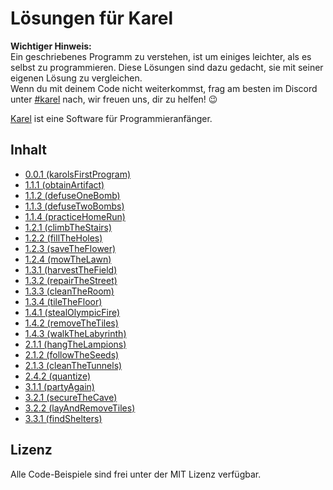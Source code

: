 # Lösungen für Karel

**Wichtiger Hinweis:**  
Ein geschriebenes Programm zu verstehen, ist um einiges leichter, als es selbst zu programmieren. Diese Lösungen sind dazu gedacht,
sie mit seiner eigenen Lösung zu vergleichen.  
Wenn du mit deinem Code nicht weiterkommst, frag am besten im Discord unter [#karel](https://discord.gg/steenfatt) nach, wir freuen uns, dir zu helfen! :wink:

[Karel](https://github.com/fredoverflow/karel) ist eine Software für Programmieranfänger.

## Inhalt
  - [0.0.1 (karolsFirstProgram)](https://github.com/lukasnehrke/karel-solutions/blob/main/0.0.1%20karolsFirstProgram)
  - [1.1.1 (obtainArtifact)](https://github.com/lukasnehrke/karel-solutions/blob/main/1.1.1%20obtainArtifact)
  - [1.1.2 (defuseOneBomb)](https://github.com/lukasnehrke/karel-solutions/blob/main/1.1.2%20defuseOneBomb)
  - [1.1.3 (defuseTwoBombs)](https://github.com/lukasnehrke/karel-solutions/blob/main/1.1.3%20defuseTwoBombs)
  - [1.1.4 (practiceHomeRun)](https://github.com/lukasnehrke/karel-solutions/blob/main/1.1.4%20practiceHomeRun)
  - [1.2.1 (climbTheStairs)](https://github.com/lukasnehrke/karel-solutions/blob/main/1.2.1%20climbTheStairs)
  - [1.2.2 (fillTheHoles)](https://github.com/lukasnehrke/karel-solutions/blob/main/1.2.2%20fillTheHoles)
  - [1.2.3 (saveTheFlower)](https://github.com/lukasnehrke/karel-solutions/blob/main/1.2.3%20saveTheFlower)
  - [1.2.4 (mowTheLawn)](https://github.com/lukasnehrke/karel-solutions/blob/main/1.2.4%20mowTheLawn)
  - [1.3.1 (harvestTheField)](https://github.com/lukasnehrke/karel-solutions/blob/main/1.3.1%20harvestTheField)
  - [1.3.2 (repairTheStreet)](https://github.com/lukasnehrke/karel-solutions/blob/main/1.3.2%20repairTheStreetl)
  - [1.3.3 (cleanTheRoom)](https://github.com/lukasnehrke/karel-solutions/blob/main/1.3.3%20cleanTheRoom)
  - [1.3.4 (tileTheFloor)](https://github.com/lukasnehrke/karel-solutions/blob/main/1.3.4%20tileTheFloor)
  - [1.4.1 (stealOlympicFire)](https://github.com/lukasnehrke/karel-solutions/blob/main/1.4.1%20stealOlympicFire)
  - [1.4.2 (removeTheTiles)](https://github.com/lukasnehrke/karel-solutions/blob/main/1.4.2%20removeTheTiles)
  - [1.4.3 (walkTheLabyrinth)](https://github.com/lukasnehrke/karel-solutions/blob/main/1.4.3%20walkTheLabyrinth)
  - [2.1.1 (hangTheLampions)](https://github.com/lukasnehrke/karel-solutions/blob/main/2.1.1%20hangTheLampions)
  - [2.1.2 (followTheSeeds)](https://github.com/lukasnehrke/karel-solutions/blob/main/2.1.2%20followTheSeeds)
  - [2.1.3 (cleanTheTunnels)](https://github.com/lukasnehrke/karel-solutions/blob/main/2.1.3%20cleanTheTunnels)
  - [2.4.2 (quantize)](https://github.com/lukasnehrke/karel-solutions/blob/main/2.4.2%20quantize)
  - [3.1.1 (partyAgain)](https://github.com/lukasnehrke/karel-solutions/blob/main/3.1.1%20partyAgain)
  - [3.2.1 (secureTheCave)](https://github.com/lukasnehrke/karel-solutions/blob/main/3.2.1%20secureTheCave)
  - [3.2.2 (layAndRemoveTiles)](https://github.com/lukasnehrke/karel-solutions/blob/main/3.2.2%20layAndRemoveTiles)
  - [3.3.1 (findShelters)](https://github.com/lukasnehrke/karel-solutions/blob/main/3.3.1%20findShelters)

## Lizenz

Alle Code-Beispiele sind frei unter der MIT Lizenz verfügbar.
